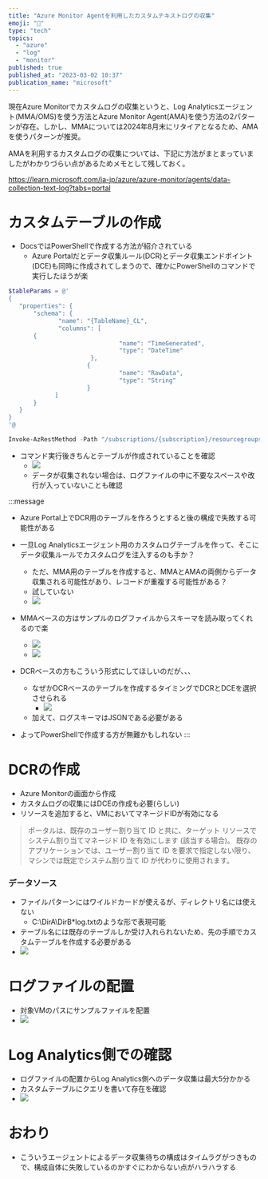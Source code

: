 ```yaml
---
title: "Azure Monitor Agentを利用したカスタムテキストログの収集"
emoji: "🔎"
type: "tech"
topics:
  - "azure"
  - "log"
  - "monitor"
published: true
published_at: "2023-03-02 10:37"
publication_name: "microsoft"
---
```


現在Azure Monitorでカスタムログの収集というと、Log Analyticsエージェント(MMA/OMS)を使う方法とAzure Monitor Agent(AMA)を使う方法の2パターンが存在。しかし、MMAについては2024年8月末にリタイアとなるため、AMAを使うパターンが推奨。

AMAを利用するカスタムログの収集については、下記に方法がまとまっていましたがわかりづらい点があるためメモとして残しておく。

https://learn.microsoft.com/ja-jp/azure/azure-monitor/agents/data-collection-text-log?tabs=portal

# カスタムテーブルの作成
- DocsではPowerShellで作成する方法が紹介されている
	- Azure Portalだとデータ収集ルール(DCR)とデータ収集エンドポイント(DCE)も同時に作成されてしまうので、確かにPowerShellのコマンドで実行したほうが楽

```powershell
$tableParams = @'
{
   "properties": {
       "schema": {
              "name": "{TableName}_CL",
              "columns": [
       {
                               "name": "TimeGenerated",
                               "type": "DateTime"
                       }, 
                      {
                               "name": "RawData",
                               "type": "String"
                      }
             ]
       }
   }
}
'@

Invoke-AzRestMethod -Path "/subscriptions/{subscription}/resourcegroups/{resourcegroup}/providers/microsoft.operationalinsights/workspaces/{WorkspaceName}/tables/{TableName}_CL?api-version=2021-12-01-preview" -Method PUT -payload $tableParams
```
- コマンド実行後きちんとテーブルが作成されていることを確認
	- ![](https://storage.googleapis.com/zenn-user-upload/6dd1dd0d3252-20230302.png)
	- データが収集されない場合は、ログファイルの中に不要なスペースや改行が入っていないことも確認

:::message
- Azure Portal上でDCR用のテーブルを作ろうとすると後の構成で失敗する可能性がある
- 一旦Log Analyticsエージェント用のカスタムログテーブルを作って、そこにデータ収集ルールでカスタムログを注入するのも手か？
	- ただ、MMA用のテーブルを作成すると、MMAとAMAの両側からデータ収集される可能性があり、レコードが重複する可能性がある？
	- 試していない
	- ![](https://storage.googleapis.com/zenn-user-upload/21030f0483ef-20230302.png)
- MMAベースの方はサンプルのログファイルからスキーマを読み取ってくれるので楽
	- ![](https://storage.googleapis.com/zenn-user-upload/5726d9c4754c-20230302.png)
	- ![](https://storage.googleapis.com/zenn-user-upload/8b20fbdf885e-20230302.png)

- DCRベースの方もこういう形式にしてほしいのだが、、、
	- なぜかDCRベースのテーブルを作成するタイミングでDCRとDCEを選択させられる
		- ![](https://storage.googleapis.com/zenn-user-upload/fdc9d06b8829-20230302.png)
	- 加えて、ログスキーマはJSONである必要がある

- よってPowerShellで作成する方が無難かもしれない
:::

# DCRの作成
- Azure Monitorの画面から作成
- カスタムログの収集にはDCEの作成も必要(らしい)
- リソースを追加すると、VMにおいてマネージドIDが有効になる
> ポータルは、既存のユーザー割り当て ID と共に、ターゲット リソースでシステム割り当てマネージド ID を有効にします (該当する場合)。 既存のアプリケーションでは、ユーザー割り当て ID を要求で指定しない限り、マシンでは既定でシステム割り当て ID が代わりに使用されます。

### データソース
- ファイルパターンにはワイルドカードが使えるが、ディレクトリ名には使えない
	- C:\DirA\DirB\*log.txtのような形で表現可能
- テーブル名には既存のテーブルしか受け入れられないため、先の手順でカスタムテーブルを作成する必要がある
- ![](https://storage.googleapis.com/zenn-user-upload/5ad71e293892-20230302.png)

# ログファイルの配置
- 対象VMのパスにサンプルファイルを配置
- ![](https://storage.googleapis.com/zenn-user-upload/9a611aee39c7-20230302.png)

# Log Analytics側での確認
- ログファイルの配置からLog Analytics側へのデータ収集は最大5分かかる
- カスタムテーブルにクエリを書いて存在を確認
- ![](https://storage.googleapis.com/zenn-user-upload/0df9476448d1-20230302.png)

# おわり
- こういうエージェントによるデータ収集待ちの構成はタイムラグがつきもので、構成自体に失敗しているのかすぐにわからない点がハラハラする




	